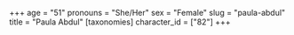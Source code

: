 +++
age = "51"
pronouns = "She/Her"
sex = "Female"
slug = "paula-abdul"
title = "Paula Abdul"
[taxonomies]
character_id = ["82"]
+++


